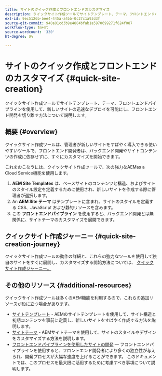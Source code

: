 ```yaml
---
title: サイトのクイック作成とフロントエンドのカスタマイズ
description: クイックサイト作成ツールでサイトテンプレート、テーマ、フロントエンドパイプラインを使用して、新しいサイトの迅速なデプロイを可能にし、フロントエンド開発を切り離す方法について説明します。
exl-id: 9ec5126b-bee4-445a-a4bb-0c27c1a93d3f
source-git-commit: 940a01cd3b9e4804bfab1a5970699271f624f087
workflow-type: tm+mt
source-wordcount: '330'
ht-degree: 0%

---
```


# サイトのクイック作成とフロントエンドのカスタマイズ {#quick-site-creation}

クイックサイト作成ツールでサイトテンプレート、テーマ、フロントエンドパイプラインを使用して、新しいサイトの迅速なデプロイを可能にし、フロントエンド開発を切り離す方法について説明します。

## 概要 {#overview}

クイックサイト作成ツールは、管理者が新しいサイトをすばやく導入できる使いやすいツールで、フロントエンド開発者は、バックエンド開発やサイトコンテンツの作成に依存せずに、すぐにカスタマイズを開始できます。

これをおこなうには、クイックサイト作成ツールで、次の強力なAEMas a Cloud Service機能を使用します。

1. **AEM Site Templates** は、ベースサイトのコンテンツと構造、およびサイトのスタイル設定を定義するために使用され、新しいサイトを作成する際に管理者が選択します。
1. An **AEM Site テーマ** はテンプレートに含まれ、サイトのスタイルを定義する CSS、JavaScript および静的リソースを含みます。
1. この **フロントエンドパイプライン** を使用すると、バックエンド開発とは無関係に、サイトテーマのカスタマイズを展開できます。

## クイックサイト作成ジャーニー {#quick-site-creation-journey}

クイックサイト作成ツールの動作の詳細と、これらの強力なツールを使用して独自のサイトをすぐに展開し、カスタマイズする開始方法については、 [クイックサイト作成ジャーニー。](/help/journey-sites/quick-site/overview.md)

## その他のリソース {#additional-resources}

クイックサイト作成ツールは多くのAEM機能を利用するので、これらの追加リソースが役に立つ場合があります。

* [サイトテンプレート](/help/sites-cloud/administering/site-creation/site-templates.md) - AEMのサイトテンプレートを使用して、サイト構造と初期コンテンツを事前に定義し、新しいサイトをすばやく作成する方法を説明します。
* [サイトテーマ](/help/sites-cloud/administering/site-creation/site-themes.md) - AEMサイトテーマを使用して、サイトのスタイルやデザインをカスタマイズする方法を説明します。
* [フロントエンドパイプラインを使用したサイトの開発](/help/implementing/developing/introduction/developing-with-front-end-pipelines.md)  — フロントエンドパイプラインを使用すると、フロントエンド開発者により多くの独立性が与えられ、開発プロセスが大幅な速度を上げることができます。 このドキュメントでは、このプロセスを最大限に活用するために考慮すべき事項について説明します。
